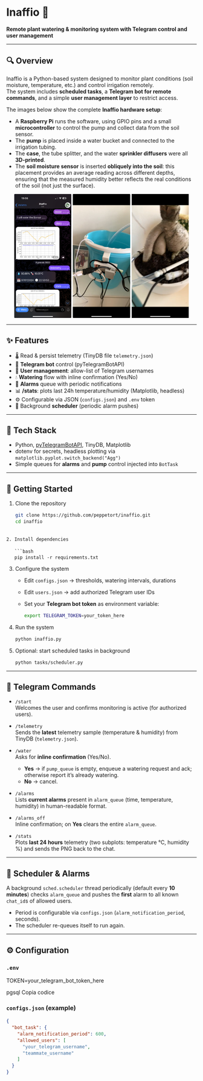 # Inaffio 🌱

**Remote plant watering & monitoring system with Telegram control and user management**

---

## 🔍 Overview

Inaffio is a Python-based system designed to monitor plant conditions (soil moisture, temperature, etc.) and control irrigation remotely.  
The system includes **scheduled tasks**, a **Telegram bot for remote commands**, and a simple **user management layer** to restrict access.  

The images below show the complete **Inaffio hardware setup**:

- A **Raspberry Pi** runs the software, using GPIO pins and a small **microcontroller** to control the pump and collect data from the soil sensor.  
- The **pump** is placed inside a water bucket and connected to the irrigation tubing.  
- The **case**, the tube splitter, and the water **sprinkler diffusers** were all **3D-printed**.  
- The **soil moisture sensor** is inserted **obliquely into the soil**: this placement provides an average reading across different depths, ensuring that the measured humidity better reflects the real conditions of the soil (not just the surface).  


<p align="center">
  <img src="images/telegram.jpeg" alt="System overview" width="30%"/>
  <img src="images/hw.jpeg" alt="3D-printed case and diffusers" width="30%"/>
  <img src="images/plant.PNG" alt="Soil sensor placement" width="30%"/>
</p>

---

## ✨ Features
- 🌡️ Read & persist telemetry (TinyDB file `telemetry.json`)
- 🤖 **Telegram bot** control (pyTelegramBotAPI)
- 👤 **User management**: allow-list of Telegram usernames
- 💧 **Watering** flow with inline confirmation (Yes/No)
- 🚨 **Alarms** queue with periodic notifications
- 📊 **/stats**: plots last 24h temperature/humidity (Matplotlib, headless)
- ⚙️ Configurable via JSON (`configs.json`) and `.env` token
- 🧵 Background **scheduler** (periodic alarm pushes)

---

## 🧰 Tech Stack
- Python, [pyTelegramBotAPI](https://github.com/eternnoir/pyTelegramBotAPI), TinyDB, Matplotlib
- dotenv for secrets, headless plotting via `matplotlib.pyplot.switch_backend("Agg")`
- Simple queues for **alarms** and **pump** control injected into `BotTask`

---

## 🚀 Getting Started

1. Clone the repository  
   ```bash
   git clone https://github.com/peppetort/inaffio.git
   cd inaffio
```

2. Install dependencies

   ```bash
   pip install -r requirements.txt
   ```

3. Configure the system

   * Edit `configs.json` → thresholds, watering intervals, durations
   * Edit `users.json` → add authorized Telegram user IDs
   * Set your **Telegram bot token** as environment variable:

     ```bash
     export TELEGRAM_TOKEN=your_token_here
     ```

4. Run the system

   ```bash
   python inaffio.py
   ```

5. Optional: start scheduled tasks in background

   ```bash
   python tasks/scheduler.py
   ```
---

## 🤖 Telegram Commands

- `/start`  
  Welcomes the user and confirms monitoring is active (for authorized users).

- `/telemetry`  
  Sends the **latest** telemetry sample (temperature & humidity) from TinyDB (`telemetry.json`).

- `/water`  
  Asks for **inline confirmation** (Yes/No).  
  - **Yes** → if `pump_queue` is empty, enqueue a watering request and ack; otherwise report it’s already watering.  
  - **No** → cancel.

- `/alarms`  
  Lists **current alarms** present in `alarm_queue` (time, temperature, humidity) in human-readable format.

- `/alarms_off`  
  Inline confirmation; on **Yes** clears the entire `alarm_queue`.

- `/stats`  
  Plots **last 24 hours** telemetry (two subplots: temperature °C, humidity %) and sends the PNG back to the chat.

---

## 🧪 Scheduler & Alarms
A background `sched.scheduler` thread periodically (default every **10 minutes**) checks `alarm_queue` and pushes the **first** alarm to all known `chat_id`s of allowed users.

- Period is configurable via `configs.json` (`alarm_notification_period`, seconds).
- The scheduler re-queues itself to run again.

---

## ⚙️ Configuration

### `.env`
TOKEN=your_telegram_bot_token_here

pgsql
Copia codice

### `configs.json` (example)
```json
{
  "bot_task": {
    "alarm_notification_period": 600,
    "allowed_users": [
      "your_telegram_username",
      "teammate_username"
    ]
  }
}
```

